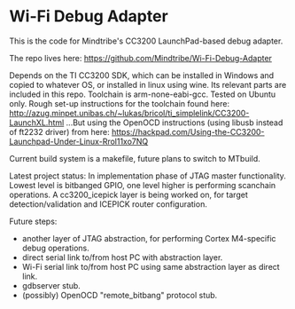 # Wi-Fi Debug Adapter #

This is the code for Mindtribe's CC3200 LaunchPad-based debug adapter.

The repo lives here: https://github.com/Mindtribe/Wi-Fi-Debug-Adapter

Depends on the TI CC3200 SDK, which can be installed in Windows and copied to whatever OS, or installed in linux using wine. Its relevant parts are included in this repo.
Toolchain is arm-none-eabi-gcc. Tested on Ubuntu only. Rough set-up instructions for the toolchain found here: 
	http://azug.minpet.unibas.ch/~lukas/bricol/ti_simplelink/CC3200-LaunchXL.html
...But using the OpenOCD instructions (using libusb instead of ft2232 driver) from here: 
	https://hackpad.com/Using-the-CC3200-Launchpad-Under-Linux-Rrol11xo7NQ

Current build system is a makefile, future plans to switch to MTbuild.

Latest project status:
In implementation phase of JTAG master functionality. Lowest level is bitbanged GPIO, one level higher is performing scanchain operations. 
A cc3200_icepick layer is being worked on, for target detection/validation and ICEPICK router configuration.

Future steps:
- another layer of JTAG abstraction, for performing Cortex M4-specific debug operations.
- direct serial link to/from host PC with abstraction layer.
- Wi-Fi serial link to/from host PC using same abstraction layer as direct link.
- gdbserver stub.
- (possibly) OpenOCD "remote_bitbang" protocol stub.
